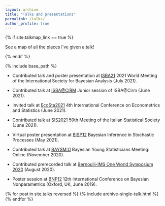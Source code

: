 ```yaml
---
layout: archive
title: "Talks and presentations"
permalink: /talks/
author_profile: true
---
```


{% if site.talkmap_link == true %}

<p style="text-decoration:underline;"><a href="/talkmap.html">See a map of all the places I've given a talk!</a></p>

{% endif %}

{% include base_path %}

* Contributed talk and poster presentation at [ISBA21](https://events.stat.uconn.edu/ISBA2021/) 2021 World Meeting of the International Society for Bayesian Analysis (July 2021).

* Contributed talk at [ISBA@CIRM](https://sites.google.com/view/isba-at-cirm/junior-sessions) Junior session of ISBA@Cirm (June 2021).

* Invited talk at [EcoSta2021](http://www.cmstatistics.org/EcoSta2021/) 4th International Conference on Econometrics and Statistics (June 2021).

* Contributed talk at [SIS2021](https://meetings3.sis-statistica.org/index.php/sis2021/) 50th Meeting of the Italian Statistical Society (June 2021).

* Virtual poster presentation at [BISP12](https://bisp12.imati.cnr.it/home_page.php) Bayesian Inference in Stochastic Processes (May 2021).

* Contributed talk at [BAYSM:O](https://j-isba.github.io/baysmo.html) Bayesian Young Statisticians Meeting: Online (November 2020).

* Contributed prerecorded talk at [Bernoulli-IMS One World Symposium 2020](https://www.worldsymposium2020.org/home) (August 2020).

* Poster session at [BNP12](http://www.stats.ox.ac.uk/bnp12/) 12th International Conference on Bayesian Nonparametrics (Oxford, UK, June 2019).



{% for post in site.talks reversed %}
  {% include archive-single-talk.html %}
{% endfor %}
